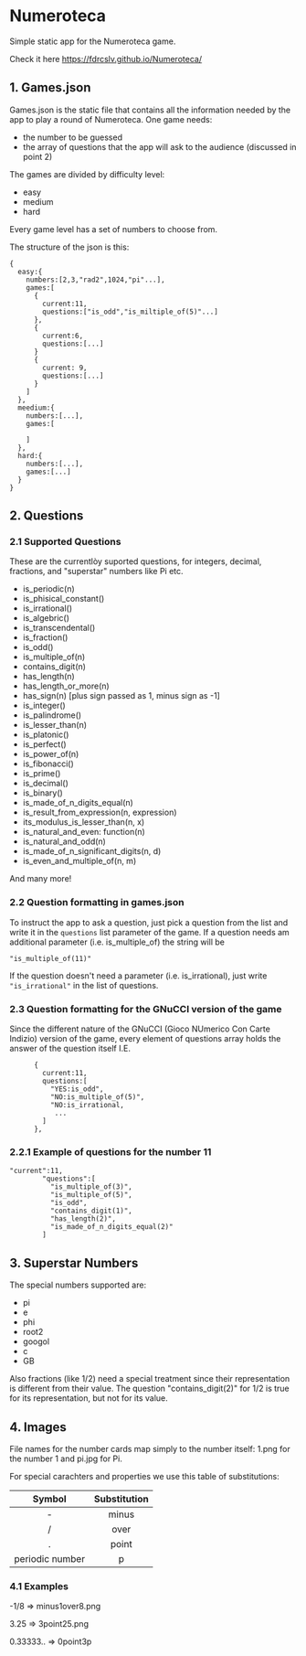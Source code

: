 # Numeroteca

Simple static app for the Numeroteca game.

Check it here https://fdrcslv.github.io/Numeroteca/

## 1. Games.json
Games.json is the static file that contains all the information needed by the app to play a round of Numeroteca. 
One game needs:

* the number to be guessed
* the array of questions that the app will ask to the audience (discussed in point 2)

The games are divided by difficulty level:

* easy
* medium
* hard

Every game level has a set of numbers to choose from.

The structure of the json is this:

```
{
  easy:{
    numbers:[2,3,"rad2",1024,"pi"...],
    games:[
      {
        current:11,
        questions:["is_odd","is_miltiple_of(5)"...]
      },
      {
        current:6,
        questions:[...]
      }
      {
        current: 9,
        questions:[...]
      }
    ]
  },
  meedium:{
    numbers:[...],
    games:[

    ]
  },
  hard:{
    numbers:[...],
    games:[...]
  }
}
```

## 2. Questions

### 2.1 Supported Questions
These are the currentlòy suported questions, for integers, decimal, fractions, and "superstar" numbers like Pi etc.
* is_periodic(n)
* is_phisical_constant()
* is_irrational()
* is_algebric()
* is_transcendental()
* is_fraction()
* is_odd()
* is_multiple_of(n)
* contains_digit(n)
* has_length(n)
* has_length_or_more(n)
* has_sign(n) [plus sign passed as 1, minus sign as -1]
* is_integer()
* is_palindrome()
* is_lesser_than(n)
* is_platonic()
* is_perfect()
* is_power_of(n)
* is_fibonacci()
* is_prime()
* is_decimal()
* is_binary()
* is_made_of_n_digits_equal(n)
* is_result_from_expression(n, expression)
* its_modulus_is_lesser_than(n, x)
* is_natural_and_even: function(n)
* is_natural_and_odd(n)
* is_made_of_n_significant_digits(n, d)
* is_even_and_multiple_of(n, m)

And many more!

### 2.2 Question formatting in games.json
To instruct the app to ask a question, just pick a question from the list and write it in the ```questions``` list parameter of the game. If
a question needs am additional parameter (i.e. is_multiple_of) the string will be 

```"is_multiple_of(11)"```


If the question doesn't need a parameter (i.e. is_irrational), just write ```"is_irrational"``` in the list of questions.

### 2.3 Question formatting for the GNuCCI version of the game

Since the different nature of the GNuCCI (Gioco NUmerico Con Carte Indizio) version of the game, every element of questions array holds the answer of the question itself I.E.

```
      {
        current:11,
        questions:[
          "YES:is_odd",
          "NO:is_multiple_of(5)",
          "NO:is_irrational,
           ...
        ]
      },
```

### 2.2.1 Example of questions for the number 11

```
"current":11,
        "questions":[
          "is_multiple_of(3)",
          "is_multiple_of(5)",
          "is_odd",
          "contains_digit(1)",
          "has_length(2)",
          "is_made_of_n_digits_equal(2)"
        ]
```
## 3. Superstar Numbers

The special numbers supported are:

* pi
* e
* phi
* root2
* googol
* c
* GB

Also fractions (like 1/2) need a special treatment since their representation is different from their value. The question "contains_digit(2)" for 1/2 is true for its representation, but not for its value.

## 4. Images
File names for the number cards map simply to the number itself: 1.png for the number 1 and pi.jpg for Pi.

For special carachters and properties we use this table of substitutions:

|Symbol|Substitution|
|:--:|:--:|
|-|minus|
|/|over|
|.|point|
|periodic number|p|

### 4.1 Examples

-1/8 => minus1over8.png

3.25 => 3point25.png

0.33333.. => 0point3p
